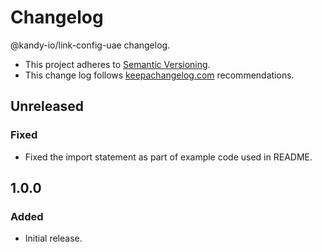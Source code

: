 # Changelog

@kandy-io/link-config-uae changelog.

- This project adheres to [Semantic Versioning](http://semver.org/).
- This change log follows [keepachangelog.com](http://keepachangelog.com/) recommendations.

## Unreleased

### Fixed

- Fixed the import statement as part of example code used in README.

## 1.0.0

### Added

- Initial release.
